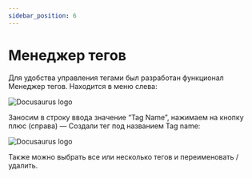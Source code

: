 ```yaml
---
sidebar_position: 6
---
```


# Менеджер тегов

Для удобства управления тегами был разработан функционал Менеджер тегов. Находится в меню слева:

![Docusaurus logo](/img/docusaurus.png)

Заносим в строку ввода значение “Tag Name”, нажимаем на кнопку плюс (справа) — Создали тег под названием Tag name:

![Docusaurus logo](/img/docusaurus.png)

Также можно выбрать все или несколько тегов и переименовать / удалить.

